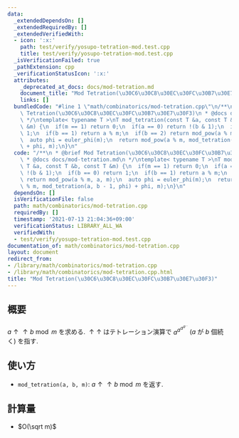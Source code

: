 ```yaml
---
data:
  _extendedDependsOn: []
  _extendedRequiredBy: []
  _extendedVerifiedWith:
  - icon: ':x:'
    path: test/verify/yosupo-tetration-mod.test.cpp
    title: test/verify/yosupo-tetration-mod.test.cpp
  _isVerificationFailed: true
  _pathExtension: cpp
  _verificationStatusIcon: ':x:'
  attributes:
    _deprecated_at_docs: docs/mod-tetration.md
    document_title: "Mod Tetration(\u30C6\u30C8\u30EC\u30FC\u30B7\u30E7\u30F3)"
    links: []
  bundledCode: "#line 1 \"math/combinatorics/mod-tetration.cpp\"\n/**\n * @brief Mod\
    \ Tetration(\u30C6\u30C8\u30EC\u30FC\u30B7\u30E7\u30F3)\n * @docs docs/mod-tetration.md\n\
    \ */\ntemplate< typename T >\nT mod_tetration(const T &a, const T &b, const T\
    \ &m) {\n  if(m == 1) return 0;\n  if(a == 0) return !(b & 1);\n  if(b == 0) return\
    \ 1;\n  if(b == 1) return a % m;\n  if(b == 2) return mod_pow(a % m, a, m);\n\
    \  auto phi = euler_phi(m);\n  return mod_pow(a % m, mod_tetration(a, b - 1, phi)\
    \ + phi, m);\n}\n"
  code: "/**\n * @brief Mod Tetration(\u30C6\u30C8\u30EC\u30FC\u30B7\u30E7\u30F3)\n\
    \ * @docs docs/mod-tetration.md\n */\ntemplate< typename T >\nT mod_tetration(const\
    \ T &a, const T &b, const T &m) {\n  if(m == 1) return 0;\n  if(a == 0) return\
    \ !(b & 1);\n  if(b == 0) return 1;\n  if(b == 1) return a % m;\n  if(b == 2)\
    \ return mod_pow(a % m, a, m);\n  auto phi = euler_phi(m);\n  return mod_pow(a\
    \ % m, mod_tetration(a, b - 1, phi) + phi, m);\n}\n"
  dependsOn: []
  isVerificationFile: false
  path: math/combinatorics/mod-tetration.cpp
  requiredBy: []
  timestamp: '2021-07-13 21:04:36+09:00'
  verificationStatus: LIBRARY_ALL_WA
  verifiedWith:
  - test/verify/yosupo-tetration-mod.test.cpp
documentation_of: math/combinatorics/mod-tetration.cpp
layout: document
redirect_from:
- /library/math/combinatorics/mod-tetration.cpp
- /library/math/combinatorics/mod-tetration.cpp.html
title: "Mod Tetration(\u30C6\u30C8\u30EC\u30FC\u30B7\u30E7\u30F3)"
---
```

## 概要
${a \uparrow \uparrow b} \bmod m$ を求める. $\uparrow \uparrow$ はテトレーション演算で $a^{a^{a^{a^{\ldots}}}}$ ($a$ が $b$ 個続く) を指す.

## 使い方

* `mod_tetration(a, b, m)`: ${a \uparrow \uparrow b} \bmod m$ を返す. 

## 計算量

* $O(\sqrt m)$
